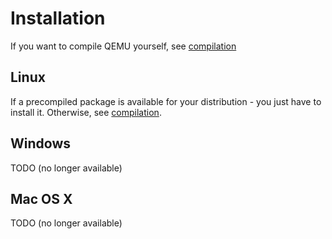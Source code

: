 Installation
============

If you want to compile QEMU yourself, see [compilation][]

Linux
-----

If a precompiled package is available for your distribution - you just
have to install it. Otherwise, see [compilation][].

Windows
-------

TODO (no longer available)

Mac OS X
--------

TODO (no longer available)

[compilation]: build.md
